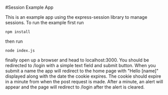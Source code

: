 #Session Example App

This is an example app using the express-session library to manage sessions. To run the example first run
```
npm install
```
then run 
```
node index.js
```
finally open up a browser and head to localhost:3000. You should be redirected to /login with a simple text field and submit button. When you submit a name the app will redirect to the home page with "Hello [name]" displayed along with the date the cookie expires. The cookie should expire in a minute from when the post request is made. After a minute, an alert will appear and the page will redirect to /login after the alert is cleared. 